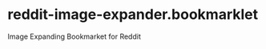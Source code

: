 reddit-image-expander.bookmarklet
=================================

Image Expanding Bookmarket for Reddit
